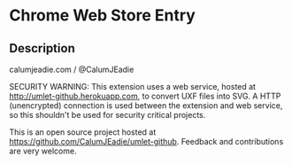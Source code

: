 Chrome Web Store Entry
======================

Description
-----------

calumjeadie.com / @CalumJEadie

SECURITY WARNING: This extension uses a web service, hosted at http://umlet-github.herokuapp.com, to convert UXF files into SVG. A HTTP (unencrypted) connection is used between the extension and web service, so this shouldn't be used for security critical projects.

This is an open source project hosted at https://github.com/CalumJEadie/umlet-github. Feedback and contributions are very welcome.